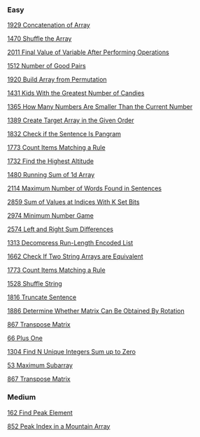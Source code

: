 ### Easy
[1929 Concatenation of Array](https://leetcode.com/problems/concatenation-of-array/solutions/4202965/array-1929-java-basic-using-for-loop-ak/)

[1470 Shuffle the Array](https://leetcode.com/problems/shuffle-the-array/solutions/4206617/array-1470-java-using-for-loop-o-n-beats-100-00-ak/)

[2011 Final Value of Variable After Performing Operations](https://leetcode.com/problems/final-value-of-variable-after-performing-operations/solutions/4203310/array-2011-java-basic-using-for-loop-or-switch-explained-ak/)

[1512 Number of Good Pairs](https://leetcode.com/problems/number-of-good-pairs/solutions/4317951/array-1512-java-beats-100-0-3-approaches-explained-ak/)

[1920 Build Array from Permutation](https://leetcode.com/problems/build-array-from-permutation/solutions/4202824/array-1920-java-basic-using-for-loop-ak/)

[1431 Kids With the Greatest Number of Candies](https://leetcode.com/problems/kids-with-the-greatest-number-of-candies/solutions/4206717/array-1431-java-basic-using-loops-ak/)

[1365 How Many Numbers Are Smaller Than the Current Number](https://leetcode.com/problems/how-many-numbers-are-smaller-than-the-current-number/solutions/4210074/array-1365-java-basic-using-for-ak/)

[1389 Create Target Array in the Given Order](https://leetcode.com/problems/create-target-array-in-the-given-order/solutions/4507693/array-1389-java-basic-using-for-loop-ak/)

[1832 Check if the Sentence Is Pangram](https://leetcode.com/problems/check-if-the-sentence-is-pangram/solutions/4564861/array-1832-java-basic-using-2-approaches-explained-ak/)

[1773 Count Items Matching a Rule](https://leetcode.com/problems/count-items-matching-a-rule/solutions/4219240/array-1773-java-using-switch-best-runtime-beats-99-61-ak/)

[1732 Find the Highest Altitude](https://leetcode.com/problems/find-the-highest-altitude/solutions/4564990/array-1732-java-beats-100-0-2-approaches-explained-ak/)

[1480 Running Sum of 1d Array](https://leetcode.com/problems/running-sum-of-1d-array/solutions/4341806/array-1480-java-beginner-beats-100-00-explained-ak/)

[2114 Maximum Number of Words Found in Sentences](https://leetcode.com/problems/maximum-number-of-words-found-in-sentences/solutions/4488815/array-2114-java-basic-ak/)

[2859 Sum of Values at Indices With K Set Bits](https://leetcode.com/problems/sum-of-values-at-indices-with-k-set-bits/solutions/4493921/array-2859-java-basic-ak/)

[2974 Minimum Number Game](https://leetcode.com/problems/minimum-number-game/solutions/4569179/array-2974-java-basic-using-sort-explained-ak/)

[2574 Left and Right Sum Differences](https://leetcode.com/problems/left-and-right-sum-differences/solutions/4216975/array-2574-java-using-loops-ak/)

[1313 Decompress Run-Length Encoded List](https://leetcode.com/problems/decompress-run-length-encoded-list/solutions/4217506/array-1313-java-beginner-using-for-arrays-fill-arraycopy-ak/)

[1662 Check If Two String Arrays are Equivalent](https://leetcode.com/problems/check-if-two-string-arrays-are-equivalent/solutions/4223440/array-1662-java-using-stringbuilder-or-join-beats-100-ak/)

[1773 Count Items Matching a Rule](https://leetcode.com/problems/count-items-matching-a-rule/solutions/4219240/array-1773-java-using-switch-best-runtime-beats-99-61-ak/)

[1528 Shuffle String](https://leetcode.com/problems/shuffle-string/solutions/4217733/array-1528-java-using-hashmap-for-beginner-ak/)

[1816 Truncate Sentence](https://leetcode.com/problems/truncate-sentence/solutions/4630792/array-1816-java-beginner-using-for-split-ak/)

[1886 Determine Whether Matrix Can Be Obtained By Rotation]()

[867 Transpose Matrix](https://leetcode.com/problems/transpose-matrix/solutions/4634669/array-867-java-using-loops-beats-100-ak/)

[66 Plus One](https://leetcode.com/problems/plus-one/solutions/4675345/array-66-java-best-runtime-beats-100-00-beginner-ak/)

[1304 Find N Unique Integers Sum up to Zero](https://leetcode.com/problems/find-n-unique-integers-sum-up-to-zero/solutions/4653110/array-1304-java-beats-100-0-beginner-ak/)

[53 Maximum Subarray](https://leetcode.com/problems/maximum-subarray/solutions/4675373/array-53-java-using-for-math-max-ak/)

[867 Transpose Matrix](https://leetcode.com/problems/transpose-matrix/solutions/4634669/array-867-java-using-loops-beats-100-ak/)


### Medium

[162 Find Peak Element](https://leetcode.com/problems/find-peak-element/solutions/4698551/array-162-java-basic-using-binary-search-explained-ak/)

[852 Peak Index in a Mountain Array](https://leetcode.com/problems/peak-index-in-a-mountain-array/solutions/4698590/array-852-java-basic-using-binary-search-explained-ak/)

[]()

[]()

[]()

[]()

[]()

[]()

[]()

[]()

[]()

[]()

[]()

[]()

[]()

[]()

[]()

[]()

[]()

[]()

[]()

[]()

[]()

[]()

[]()

[]()

[]()

[]()

[]()

[]()

[]()

[]()

[]()

[]()

[]()

[]()

[]()

[]()

[]()

[]()

[]()

[]()

[]()

[]()

[]()

[]()

[]()

[]()

[]()

[]()

[]()

[]()

[]()

[]()

[]()

[]()

[]()

[]()

[]()

[]()

[]()

[]()

[]()

[]()

[]()

[]()

[]()

[]()

[]()
